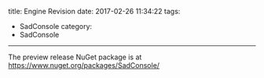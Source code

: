 title: Engine Revision
date: 2017-02-26 11:34:22
tags:
- SadConsole
category:
- SadConsole
---

<!-- more -->

The preview release NuGet package is at https://www.nuget.org/packages/SadConsole/
